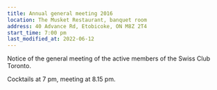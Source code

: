 ```yaml
---
title: Annual general meeting 2016
location: The Musket Restaurant, banquet room
address: 40 Advance Rd, Etobicoke, ON M8Z 2T4
start_time: 7:00 pm
last_modified_at: 2022-06-12
---
```


Notice of the general meeting of the active members of the Swiss Club Toronto.

Cocktails at 7 pm, meeting at 8.15 pm.
